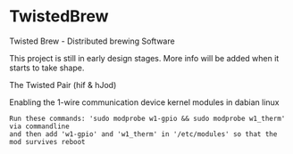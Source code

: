 TwistedBrew
===========

Twisted Brew - Distributed brewing Software

This project is still in early design stages. 
More info will be added when it starts to take shape.

The Twisted Pair (hif & hJod)


Enabling the 1-wire communication device kernel modules in dabian linux

    Run these commands: 'sudo modprobe w1-gpio && sudo modprobe w1_therm' via commandline
    and then add 'w1-gpio' and 'w1_therm' in '/etc/modules' so that the mod survives reboot

